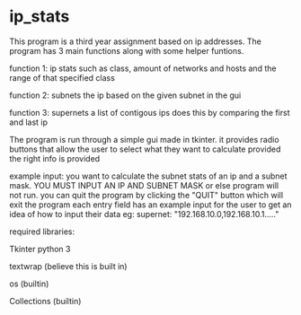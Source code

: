 # ip_stats

This program is a third year assignment based on ip addresses.
The program has 3 main functions along with some helper funtions.

function 1: ip stats such as class, amount of networks and hosts and the range of that specified class

function 2: subnets the ip based on the given subnet in the gui

function 3: supernets a list of contigous ips does this by comparing the first and last ip

The program is run through a simple gui made in tkinter.
it provides radio buttons that allow the user to select what they want to calculate provided the right info is provided

example input:
you want to calculate the subnet stats of an ip and a subnet mask. YOU MUST INPUT AN IP AND SUBNET MASK or else program will not run.
you can quit the program by clicking the "QUIT" button which will exit the program
each entry field has an example input for the user to get an idea of how to input their data eg: supernet: "192.168.10.0,192.168.10.1....."

required libraries:

Tkinter python 3

textwrap (believe this is built in)

os (builtin)

Collections (builtin)


